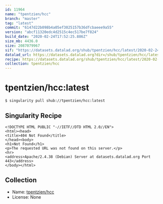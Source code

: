 ```yaml
---
id: 11964
name: "tpentzien/hcc"
branch: "master"
tag: "latest"
commit: "6147d22b098b4a05ef3025157b36dfcbaeee9a55"
version: "abcf11320edc4d2515c4ec517be7f824"
build_date: "2020-02-24T17:52:25.886Z"
size_mb: 4436.0
size: 2087079967
sif: "https://datasets.datalad.org/shub/tpentzien/hcc/latest/2020-02-24-6147d22b-abcf1132/abcf11320edc4d2515c4ec517be7f824.sif"
datalad_url: https://datasets.datalad.org?dir=/shub/tpentzien/hcc/latest/2020-02-24-6147d22b-abcf1132/
recipe: https://datasets.datalad.org/shub/tpentzien/hcc/latest/2020-02-24-6147d22b-abcf1132/Singularity
collection: tpentzien/hcc
---
```


# tpentzien/hcc:latest

```bash
$ singularity pull shub://tpentzien/hcc:latest
```

## Singularity Recipe

```singularity
<!DOCTYPE HTML PUBLIC "-//IETF//DTD HTML 2.0//EN">
<html><head>
<title>404 Not Found</title>
</head><body>
<h1>Not Found</h1>
<p>The requested URL was not found on this server.</p>
<hr>
<address>Apache/2.4.38 (Debian) Server at datasets.datalad.org Port 443</address>
</body></html>
```

## Collection

 - Name: [tpentzien/hcc](https://github.com/tpentzien/hcc)
 - License: None

